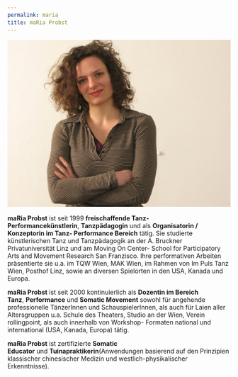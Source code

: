 ```yaml
---
permalink: maria
title: maRia Probst
---
```

![](/assets/uploads/img_2541_-_foto_.jpg)

**maRia Probst** ist seit 1999 **freischaffende Tanz- Performancekünstlerin**, **Tanzpädagogin** und als **Organisatorin / Konzeptorin im Tanz- Performance Bereich** tätig. Sie studierte künstlerischen Tanz und Tanzpädagogik an der A. Bruckner Privatuniversität Linz und am Moving On Center- School for Participatory Arts and Movement Research San Franzisco. Ihre performativen Arbeiten präsentierte sie u.a. im TQW Wien, MAK Wien, im Rahmen von Im Puls Tanz Wien, Posthof Linz, sowie an diversen Spielorten in den USA, Kanada und Europa.

**maRia Probst** ist seit 2000 kontinuierlich als **Dozentin im Bereich Tanz**, **Performance** und **Somatic Movement** sowohl für angehende professionelle TänzerInnen und SchauspielerInnen, als auch für Laien aller Altersgruppen u.a. Schule des Theaters, Studio an der Wien, Verein rollingpoint, als auch innerhalb von Workshop- Formaten national und international (USA, Kanada, Europa) tätig.

**maRia Probst** ist zertifizierte **Somatic Educator** und **Tuinapraktikerin**(Anwendungen basierend auf den Prinzipien klassischer chinesischer Medizin und westlich-physikalischer Erkenntnisse).